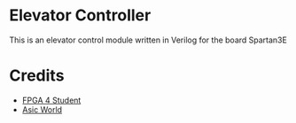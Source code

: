 # Elevator Controller
This is an elevator control module written in Verilog for the board Spartan3E

# Credits

* [FPGA 4 Student](https://www.fpga4student.com/)
* [Asic World](http://www.asic-world.com)
